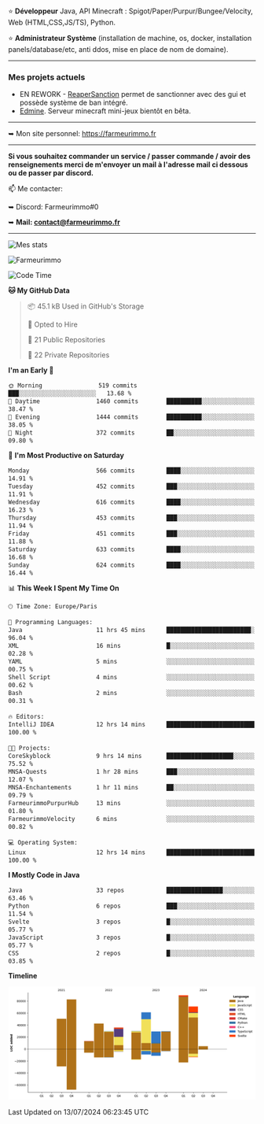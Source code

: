 ⭐ **Développeur** Java, API Minecraft : Spigot/Paper/Purpur/Bungee/Velocity, Web (HTML,CSS,JS/TS), Python.

⭐ **Administrateur Système** (installation de machine, os, docker, installation panels/database/etc, anti ddos, mise en place de nom de domaine).

---

### Mes projets actuels
- EN REWORK - [ReaperSanction](https://www.spigotmc.org/resources/reapersanction.89580/) permet de sanctionner avec des gui et possède système de ban intégré.
- [Edmine](https://edmine.net). Serveur minecraft mini-jeux bientôt en bêta.

---

➥ Mon site personnel: https://farmeurimmo.fr

---

**Si vous souhaitez commander un service / passer commande / avoir des renseignements merci de m'envoyer un mail à l'adresse mail ci dessous ou de passer par discord.**

📫 Me contacter:
 
   ➥ Discord: Farmeurimmo#0
   
   ➥ **Mail: contact@farmeurimmo.fr**

---

![Mes stats](https://github-readme-stats.farmeurimmo.fr/api?username=Farmeurimmo&count_private=true&show_icons=true&theme=radical)

<img src="https://komarev.com/ghpvc/?username=Farmeurimmo" alt="Farmeurimmo" />

<!--START_SECTION:waka-->
![Code Time](http://img.shields.io/badge/Code%20Time-1%2C423%20hrs%2025%20mins-blue)

**🐱 My GitHub Data** 

> 📦 45.1 kB Used in GitHub's Storage 
 > 
> 💼 Opted to Hire
 > 
> 📜 21 Public Repositories 
 > 
> 🔑 22 Private Repositories 
 > 
**I'm an Early 🐤** 

```text
🌞 Morning                519 commits         ███░░░░░░░░░░░░░░░░░░░░░░   13.68 % 
🌆 Daytime                1460 commits        ██████████░░░░░░░░░░░░░░░   38.47 % 
🌃 Evening                1444 commits        ██████████░░░░░░░░░░░░░░░   38.05 % 
🌙 Night                  372 commits         ██░░░░░░░░░░░░░░░░░░░░░░░   09.80 % 
```
📅 **I'm Most Productive on Saturday** 

```text
Monday                   566 commits         ████░░░░░░░░░░░░░░░░░░░░░   14.91 % 
Tuesday                  452 commits         ███░░░░░░░░░░░░░░░░░░░░░░   11.91 % 
Wednesday                616 commits         ████░░░░░░░░░░░░░░░░░░░░░   16.23 % 
Thursday                 453 commits         ███░░░░░░░░░░░░░░░░░░░░░░   11.94 % 
Friday                   451 commits         ███░░░░░░░░░░░░░░░░░░░░░░   11.88 % 
Saturday                 633 commits         ████░░░░░░░░░░░░░░░░░░░░░   16.68 % 
Sunday                   624 commits         ████░░░░░░░░░░░░░░░░░░░░░   16.44 % 
```


📊 **This Week I Spent My Time On** 

```text
🕑︎ Time Zone: Europe/Paris

💬 Programming Languages: 
Java                     11 hrs 45 mins      ████████████████████████░   96.04 % 
XML                      16 mins             █░░░░░░░░░░░░░░░░░░░░░░░░   02.28 % 
YAML                     5 mins              ░░░░░░░░░░░░░░░░░░░░░░░░░   00.75 % 
Shell Script             4 mins              ░░░░░░░░░░░░░░░░░░░░░░░░░   00.62 % 
Bash                     2 mins              ░░░░░░░░░░░░░░░░░░░░░░░░░   00.31 % 

🔥 Editors: 
IntelliJ IDEA            12 hrs 14 mins      █████████████████████████   100.00 % 

🐱‍💻 Projects: 
CoreSkyblock             9 hrs 14 mins       ███████████████████░░░░░░   75.52 % 
MNSA-Quests              1 hr 28 mins        ███░░░░░░░░░░░░░░░░░░░░░░   12.07 % 
MNSA-Enchantements       1 hr 11 mins        ██░░░░░░░░░░░░░░░░░░░░░░░   09.79 % 
FarmeurimmoPurpurHub     13 mins             ░░░░░░░░░░░░░░░░░░░░░░░░░   01.80 % 
FarmeurimmoVelocity      6 mins              ░░░░░░░░░░░░░░░░░░░░░░░░░   00.82 % 

💻 Operating System: 
Linux                    12 hrs 14 mins      █████████████████████████   100.00 % 
```

**I Mostly Code in Java** 

```text
Java                     33 repos            ████████████████░░░░░░░░░   63.46 % 
Python                   6 repos             ███░░░░░░░░░░░░░░░░░░░░░░   11.54 % 
Svelte                   3 repos             █░░░░░░░░░░░░░░░░░░░░░░░░   05.77 % 
JavaScript               3 repos             █░░░░░░░░░░░░░░░░░░░░░░░░   05.77 % 
CSS                      2 repos             █░░░░░░░░░░░░░░░░░░░░░░░░   03.85 % 
```



**Timeline**

![Lines of Code chart](https://raw.githubusercontent.com/Farmeurimmo/Farmeurimmo/main/assets/bar_graph.png)


 Last Updated on 13/07/2024 06:23:45 UTC
<!--END_SECTION:waka-->
